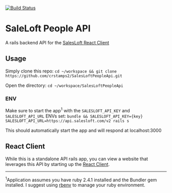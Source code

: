 [![Build Status](https://travis-ci.com/crstamps2/SalesLoftPeopleApi.svg?branch=master)](https://travis-ci.com/crstamps2/SalesLoftPeopleApi)

# SaleLoft People API
A rails backend API for the [SalesLoft React Client](https://github.com/crstamps2/SalesLoftPeopleClient)

## Usage
Simply clone this repo: `cd ~/workspace && git clone https://github.com/crstamps2/SalesLoftPeopleApi.git`

Open the directory: `cd ~/workspace/SalesLoftPeopleApi`

### ENV

Make sure to start the app<sup>1</sup> with the `SALESLOFT_API_KEY` and `SALESLOFT_API_URL` ENVs set: `bundle && SALESLOFT_API_KEY={key} SALESLOFT_API_URL=https://api.salesloft.com/v2 rails s`

This should automatically start the app and will respond at localhost:3000

## React Client

While this is a standalone API rails app, you can view a website that leverages this API by starting up the [React Client](https://github.com/crstamps2/SaleLoftPeopleClient).

<hr>

<sup>1</sup>Application assumes you have ruby 2.4.1 installed and the Bundler gem installed. I suggest using [rbenv](https://github.com/rbenv/rbenv) to manage your ruby environment.
